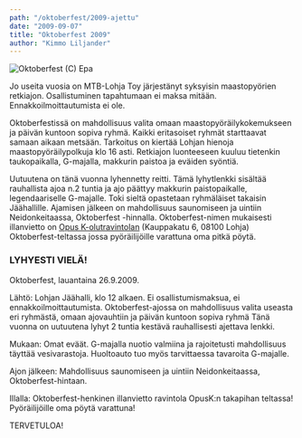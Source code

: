 ```yaml
---
path: "/oktoberfest/2009-ajettu"
date: "2009-09-07"
title: "Oktoberfest 2009"
author: "Kimmo Liljander"
---
```

![Oktoberfest (C) Epa ](/img/oktoberfest/2007.jpg "Oktoberfest (C) Epa ")

Jo useita vuosia on MTB-Lohja Toy järjestänyt syksyisin maastopyörien retkiajon. Osallistuminen tapahtumaan ei maksa mitään. Ennakkoilmoittautumista ei ole.

Oktoberfestissä on mahdollisuus valita omaan maastopyöräilykokemukseen ja päivän kuntoon sopiva ryhmä. Kaikki eritasoiset ryhmät starttaavat samaan aikaan metsään. Tarkoitus on kiertää Lohjan hienoja maastopyöräilypolkuja klo 16 asti. Retkiajon luonteeseen kuuluu tietenkin taukopaikalla, G-majalla, makkurin paistoa ja eväiden syöntiä.

Uutuutena on tänä vuonna lyhennetty reitti. Tämä lyhytlenkki sisältää rauhallista ajoa n.2 tuntia ja ajo päättyy makkurin paistopaikalle, legendaariselle G-majalle. Toki sieltä opastetaan ryhmäläiset takaisin Jäähallille. Ajamisen jälkeen on mahdollisuus saunomiseen ja uintiin Neidonkeitaassa, Oktoberfest -hinnalla.
Oktoberfest-nimen mukaisesti illanvietto on [Opus K-olutravintolan](http://www.opusk.fi/) (Kauppakatu 6, 08100 Lohja) Oktoberfest-teltassa jossa pyöräilijöille varattuna oma pitkä pöytä.


### LYHYESTI VIELÄ!

Oktoberfest, lauantaina 26.9.2009.

Lähtö: Lohjan Jäähalli, klo 12 alkaen. Ei osallistumismaksua, ei ennakkoilmoittautumista. Oktoberfest-ajossa on mahdollisuus valita useasta eri ryhmästä, omaan ajovauhtiin ja päivän kuntoon sopiva ryhmä
Tänä vuonna on uutuutena lyhyt 2 tuntia kestävä rauhallisesti ajettava lenkki.

Mukaan: Omat eväät. G-majalla nuotio valmiina ja rajoitetusti mahdollisuus täyttää vesivarastoja. Huoltoauto tuo myös tarvittaessa tavaroita G-majalle.

Ajon jälkeen: Mahdollisuus saunomiseen ja uintiin Neidonkeitaassa, Oktoberfest-hintaan.

Illalla: Oktoberfest-henkinen illanvietto ravintola OpusK:n takapihan teltassa! Pyöräilijöille oma pöytä varattuna!

TERVETULOA!